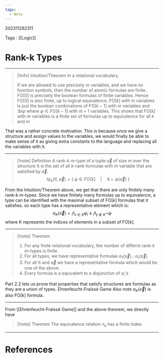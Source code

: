 ```yaml
---
tags:
  - Note
---
```

202311292311

Tags : [[Logic]]
# Rank-k Types
---
>[!info] Intuition/Theorem
>In a relational vocabulary.
>
> If we are allowed to use precisely $m$ variables, and we have no function symbols, then the number of atomic formulas are finite.
> $\text{FO}[0]$ is precisely the boolean formulas of finite variables. Hence $\text{FO}[0]$ is also finite, up to logical equivalence.
>$\text{FO}[k]$ with $m$ variables is just the boolean combinations of $\text{FO}[k-1]$ with $m$ variables and $\exists x \varphi$ where $\varphi\in \text{FO}[k-1]$ with $m+1$ variables. 
>This shows that $\text{FO}[k]$ with $m$ variables is a finite set of formulas up to equivalence for all $k$ and $m$

That was a rather concrete motivation. This is because once we give a structure and assign values to the variables, we would finally be able to make sense of it as giving extra constants  to the language and replacing all the variables with it.

---
>[!note] Definition
>A rank-$k$ $m$-type of a tuple $\vec{a}$ of size $m$ over the structure $\mathfrak A$  is the set of all $k$-rank formulae with $m$ variable that are satisfied by $\vec{a}$.
>$$
>\text{tp}_{k}(\mathfrak A,\vec{a})=\{\;\varphi\in \text{FO}[k]\quad|\quad\mathfrak A\models\varphi(\vec{a})\;\}
>$$

From the Intuition/Theorem above, we get that there are only finitely many rank-$k$ $m$-types. Since we have finitely many formulas up to equivalence, a type can be identified with the maximal subset of $\text{FO}[k]$ formulas that it satisfies. so each type has a representative element which is:
$$
\alpha_{K}(\vec{x})=\bigwedge_{i\in K}\varphi_{i}\land\bigwedge_{j\not\in K}\lnot\varphi
$$
where $K$ represents the indices of elements in a subset of $\text{FO}[k]$.

---
>[!note] Theorem
>1. For any finite relational vocabulary, the number of differnt rank-$k$ $m$-types is finite.
>2. For all types, we have representative formulae $\alpha_1(\vec{x})\dots\alpha_r(\vec{x})$ 
>	1. For all $\mathfrak A$ and $\vec a$ we have a representative formula which would be one of the above.
>	2. Every formula is a equivalent to a disjunction of $\alpha_i$'s

Part 2.2 lets us prove that properties that satisfy structures are formulas as they are a union of types.
Ehrenfeucht-Fraïssé Game
Also note $\alpha_K(\vec{x})$ is also $\text{FO}[k]$ formula.

---
From [[Ehrenfeucht-Fraïssé Game]] and the above theorem, we directly have 
>[!note] Theorem
>The equivalence relation $\equiv_k$ has a finite index.

---
# References

